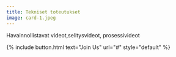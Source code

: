 ```yaml
---
title: Tekniset toteutukset
image: card-1.jpeg
---
```


Havainnollistavat videot,selitysvideot, prosessivideot

{% include button.html text="Join Us" url="#" style="default" %}
